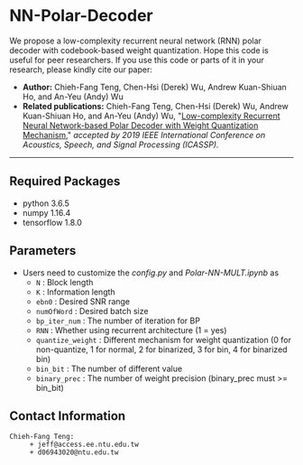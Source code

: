 # NN-Polar-Decoder

We propose a low-complexity recurrent neural network (RNN) polar decoder with codebook-based weight quantization. Hope this code is useful for peer researchers. If you use this code or parts of it in your research, please kindly cite our paper:

- **Author:** Chieh-Fang Teng, Chen-Hsi (Derek) Wu, Andrew Kuan-Shiuan Ho, and An-Yeu (Andy) Wu
- **Related publications:** Chieh-Fang Teng, Chen-Hsi (Derek) Wu, Andrew Kuan-Shiuan Ho, and An-Yeu (Andy) Wu, "[Low-complexity Recurrent Neural Network-based Polar Decoder with Weight Quantization Mechanism](https://ieeexplore.ieee.org/abstract/document/8683778)," *accepted by 2019 IEEE International Conference on Acoustics, Speech, and Signal Processing (ICASSP).*

---

## Required Packages

- python 3.6.5
- numpy 1.16.4
- tensorflow 1.8.0

## Parameters

- Users need to customize the *config.py* and *Polar-NN-MULT.ipynb* as
  - `N` : Block length 
  - `K` : Information length
  - `ebn0` : Desired SNR range 
  - `numOfWord` : Desired batch size 
  - `bp_iter_num` : The number of iteration for BP
  - `RNN` : Whether using recurrent architecture (1 = yes)
  - `quantize_weight` : Different mechanism for weight quantization (0 for non-quantize, 1 for normal, 2 for binarized, 3 for bin, 4 for binarized bin)
  - `bin_bit` : The number of different value
  - `binary_prec` : The number of weight precision (binary_prec must >= bin_bit)

## Contact Information

   ```
Chieh-Fang Teng:
        + jeff@access.ee.ntu.edu.tw
        + d06943020@ntu.edu.tw
   ```
